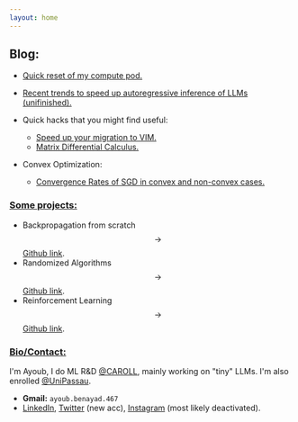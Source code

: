 ```yaml
---
layout: home
---
```




## Blog:

* [Quick reset of my compute pod.](/blogs/container)
<!-- [Investigating Kronecker Products as  xx](/blogs/distill/main.pdf) -->
* [Recent trends to speed up autoregressive inference of LLMs (unifinished).](/blogs/fastinference)
* Quick hacks that you might find useful: 
    * [Speed up your migration to VIM.](/blogs/vim)
    * [Matrix Differential Calculus.](/blogs/enter_the_matrix)

* Convex Optimization:
  * [Convergence Rates of SGD in convex and non-convex cases.](/blogs/SGD)

### <ins>Some projects:</ins>
* Backpropagation from scratch $$\rightarrow$$ [Github link](https://github.com/eigenAyoub/check-your-gradients).
* Randomized Algorithms $$\rightarrow$$ [Github link](https://github.com/eigenAyoub/randomised-algorithms). 
* Reinforcement Learning $$\rightarrow$$ [Github link](https://github.com/eigenAyoub/reinforcement-learning).

### <ins>Bio/Contact:</ins>

I'm Ayoub, I do ML R&D [@CAROLL](https://ca-roll.github.io/), mainly working on "tiny" LLMs. 
I'm also enrolled [@UniPassau](https://www.uni-passau.de/en/msc-compmaths). 

* **Gmail:** `ayoub.benayad.467`
* [LinkedIn](https://www.linkedin.com/in/benayad/),
[Twitter](https://www.twitter.com/benayad_) (new acc),
[Instagram](https://www.instagram.com/curl.ayoub/) (most likely deactivated).
